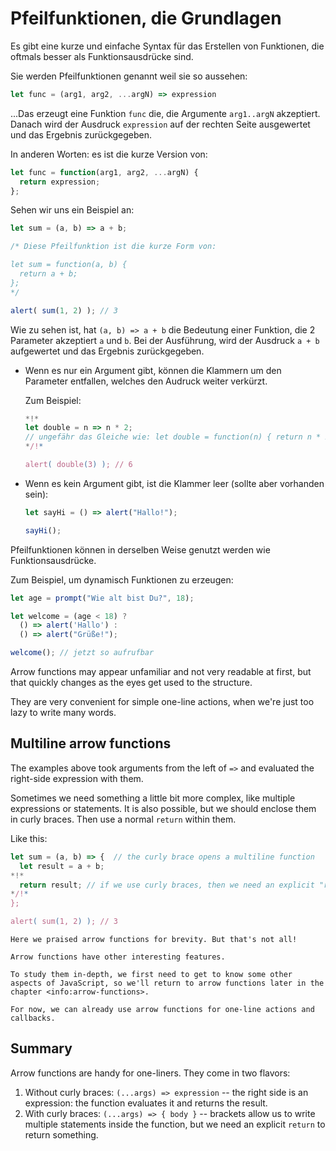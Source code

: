 # Pfeilfunktionen, die Grundlagen

Es gibt eine kurze und einfache Syntax für das Erstellen von Funktionen, die oftmals besser als Funktionsausdrücke sind.

Sie werden Pfeilfunktionen genannt weil sie so aussehen:

```js
let func = (arg1, arg2, ...argN) => expression
```

...Das erzeugt eine Funktion `func` die, die Argumente `arg1..argN` akzeptiert. Danach wird der Ausdruck `expression` auf
der rechten Seite ausgewertet und das Ergebnis zurückgegeben.

In anderen Worten: es ist die kurze Version von:

```js
let func = function(arg1, arg2, ...argN) {
  return expression;
};
```

Sehen wir uns ein Beispiel an:

```js run
let sum = (a, b) => a + b;

/* Diese Pfeilfunktion ist die kurze Form von:

let sum = function(a, b) {
  return a + b;
};
*/

alert( sum(1, 2) ); // 3
```

Wie zu sehen ist, hat `(a, b) => a + b` die Bedeutung einer Funktion, die 2 Parameter akzeptiert `a` und `b`. Bei der Ausführung, wird
der Ausdruck `a + b` aufgewertet und das Ergebnis zurückgegeben.

- Wenn es nur ein Argument gibt, können die Klammern um den Parameter entfallen, welches den Audruck weiter verkürzt.

    Zum Beispiel:

    ```js run
    *!*
    let double = n => n * 2;
    // ungefähr das Gleiche wie: let double = function(n) { return n * 2 }
    */!*

    alert( double(3) ); // 6
    ```

- Wenn es kein Argument gibt, ist die Klammer leer (sollte aber vorhanden sein):

    ```js run
    let sayHi = () => alert("Hallo!");

    sayHi();
    ```

Pfeilfunktionen können in derselben Weise genutzt werden wie Funktionsausdrücke.

Zum Beispiel, um dynamisch Funktionen zu erzeugen:

```js run
let age = prompt("Wie alt bist Du?", 18);

let welcome = (age < 18) ?
  () => alert('Hallo') :
  () => alert("Grüße!");

welcome(); // jetzt so aufrufbar 
```

Arrow functions may appear unfamiliar and not very readable at first, but that quickly changes as the eyes get used to the structure.

They are very convenient for simple one-line actions, when we're just too lazy to write many words.

## Multiline arrow functions

The examples above took arguments from the left of `=>` and evaluated the right-side expression with them.

Sometimes we need something a little bit more complex, like multiple expressions or statements. It is also possible, but we should enclose them in curly braces. Then use a normal `return` within them.

Like this:

```js run
let sum = (a, b) => {  // the curly brace opens a multiline function
  let result = a + b;
*!*
  return result; // if we use curly braces, then we need an explicit "return" 
*/!*
};

alert( sum(1, 2) ); // 3
```

```smart header="More to come"
Here we praised arrow functions for brevity. But that's not all!

Arrow functions have other interesting features.

To study them in-depth, we first need to get to know some other aspects of JavaScript, so we'll return to arrow functions later in the chapter <info:arrow-functions>.

For now, we can already use arrow functions for one-line actions and callbacks.
```

## Summary

Arrow functions are handy for one-liners. They come in two flavors:

1. Without curly braces: `(...args) => expression` -- the right side is an expression: the function evaluates it and returns the result.
2. With curly braces: `(...args) => { body }` -- brackets allow us to write multiple statements inside the function, but we need an explicit `return` to return something.
